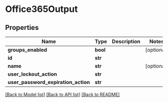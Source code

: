 # Office365Output

## Properties
Name | Type | Description | Notes
------------ | ------------- | ------------- | -------------
**groups_enabled** | **bool** |  | [optional] 
**id** | **str** |  | 
**name** | **str** |  | [optional] 
**user_lockout_action** | **str** |  | 
**user_password_expiration_action** | **str** |  | 

[[Back to Model list]](../README.md#documentation-for-models) [[Back to API list]](../README.md#documentation-for-api-endpoints) [[Back to README]](../README.md)

